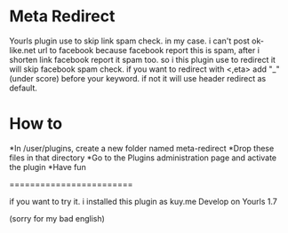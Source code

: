 Meta Redirect
====================

Yourls plugin use to skip link spam check.
in my case. i can't post ok-like.net url to facebook because facebook report this is spam, after i shorten link facebook report it spam too. so i this plugin use <meta> to redirect it will skip facebook spam check. if you want to redirect with <,eta> add "_" (under score) before your keyword. if not it will use header redirect as default.

How to
===================
*In /user/plugins, create a new folder named meta-redirect
*Drop these files in that directory
*Go to the Plugins administration page and activate the plugin
*Have fun

========================

if you want to try it. i installed this plugin as kuy.me
Develop on Yourls 1.7

(sorry for my bad english)
